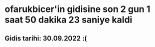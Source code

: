 # ofarukbicer'in gidisine son 2 gun 1 saat 50 dakika 23 saniye kaldi

## Gidis tarihi: 30.09.2022 :(